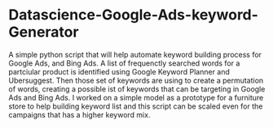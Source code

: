 # Datascience-Google-Ads-keyword-Generator


A simple python script that will help automate keyword building process for Google Ads, and Bing Ads. A list of frequenctly searched words for a partciular product is identified using Google Keyword Planner and Ubersuggest. Then those set of keywords are using to create a permutation of words, creating a possible ist of keywords that can be targeting in Google Ads and Bing Ads. I worked on a simple model as a prototype for a furniture store to help building keyword list and this script can be scaled even for the campaigns that has a higher keyword mix.
